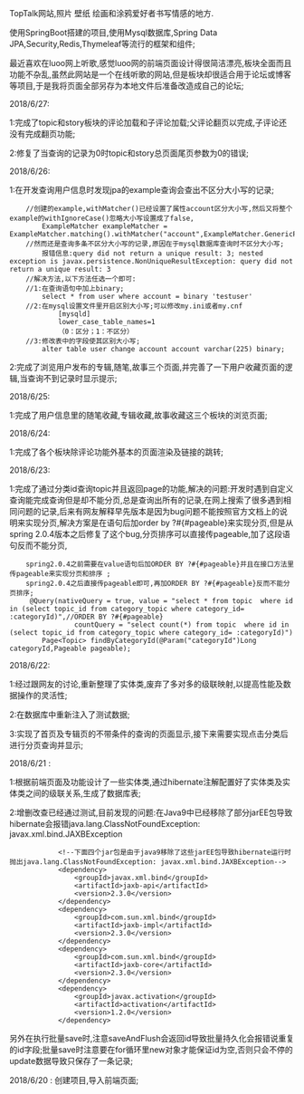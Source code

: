 TopTalk网站,照片 壁纸 绘画和涂鸦爱好者书写情感的地方.

使用SpringBoot搭建的项目,使用Mysql数据库,Spring Data JPA,Security,Redis,Thymeleaf等流行的框架和组件;

最近喜欢在luoo网上听歌,感觉luoo网的前端页面设计得很简洁漂亮,板块全面而且功能不杂乱,虽然此网站是一个在线听歌的网站,但是板块却很适合用于论坛或博客等项目,于是我将页面全部另存为本地文件后准备改造成自己的论坛;

2018/6/27:

1:完成了topic和story板块的评论加载和子评论加载;父评论翻页以完成,子评论还没有完成翻页功能;

2:修复了当查询的记录为0时topic和story总页面尾页参数为0的错误;

2018/6/26:

1:在开发查询用户信息时发现jpa的example查询会查出不区分大小写的记录;
        
        //创建的example,withMatcher()已经设置了属性account区分大小写,然后又将整个example的withIgnoreCase()忽略大小写设置成了false,
            ExampleMatcher exampleMatcher = ExampleMatcher.matching().withMatcher("account",ExampleMatcher.GenericPropertyMatchers.caseSensitive()).withIgnorePaths("id").withIgnoreCase(false);
        //然而还是查询多条不区分大小写的记录,原因在于mysql数据库查询时不区分大小写;
            报错信息:query did not return a unique result: 3; nested exception is javax.persistence.NonUniqueResultException: query did not return a unique result: 3
        //解决方法,以下方法任选一个即可:
        //1:在查询语句中加上binary;  
            select * from user where account = binary 'testuser'
        //2:在mysql设置文件里开启区别大小写;可以修改my.ini或者my.cnf 
                [mysqld] 
                lower_case_table_names=1 
                （0：区分；1：不区分）
        //3:修改表中的字段使其区别大小写;
            alter table user change account account varchar(225) binary;
  
2:完成了浏览用户发布的专辑,随笔,故事三个页面,并完善了一下用户收藏页面的逻辑,当查询不到记录时显示提示;     

2018/6/25:

1:完成了用户信息里的随笔收藏,专辑收藏,故事收藏这三个板块的浏览页面;

2018/6/24:

1:完成了各个板块除评论功能外基本的页面渲染及链接的跳转;

2018/6/23:

1:完成了通过分类id查询topic并且返回page<Topic>的功能,解决的问题:开发时遇到自定义查询能完成查询但是却不能分页,总是查询出所有的记录,在网上搜索了很多遇到相同问题的记录,后来有网友解释早先版本是因为bug问题不能按照官方文档上的说明来实现分页,解决方案是在语句后加order by ?#{#pageable}来实现分页,但是从spring 2.0.4版本之后修复了这个bug,分页排序可以直接传pageable,加了这段语句反而不能分页,
        
        spring2.0.4之前需要在value语句后加ORDER BY ?#{#pageable}并且在接口方法里传pageable来实现分页和排序 ;
        spring2.0.4之后直接传pageable即可,再加ORDER BY ?#{#pageable}反而不能分页排序;       
         @Query(nativeQuery = true, value = "select * from topic  where id in (select topic_id from category_topic where category_id= :categoryId)",//ORDER BY ?#{#pageable}
                    countQuery = "select count(*) from topic  where id in (select topic_id from category_topic where category_id= :categoryId)")
            Page<Topic> findByCategoryId(@Param("categoryId")Long categoryId,Pageable pageable);

2018/6/22:

1:经过跟网友的讨论,重新整理了实体类,废弃了多对多的级联映射,以提高性能及数据操作的灵活性;

2:在数据库中重新注入了测试数据;

3:实现了首页及专辑页的不带条件的查询的页面显示,接下来需要实现点击分类后进行分页查询并显示;

2018/6/21 : 

1:根据前端页面及功能设计了一些实体类,通过hibernate注解配置好了实体类及实体类之间的级联关系,生成了数据库表;

2:增删改查已经通过测试,目前发现的问题:在Java9中已经移除了部分jarEE包导致hibernate会报错java.lang.ClassNotFoundException: javax.xml.bind.JAXBException
       
                
                <!--下面四个jar包是由于java9移除了这些jarEE包导致hibernate运行时抛出java.lang.ClassNotFoundException: javax.xml.bind.JAXBException-->
                <dependency>
                    <groupId>javax.xml.bind</groupId>
                    <artifactId>jaxb-api</artifactId>
                    <version>2.3.0</version>
                </dependency>
                <dependency>
                    <groupId>com.sun.xml.bind</groupId>
                    <artifactId>jaxb-impl</artifactId>
                    <version>2.3.0</version>
                </dependency>
                <dependency>
                    <groupId>com.sun.xml.bind</groupId>
                    <artifactId>jaxb-core</artifactId>
                    <version>2.3.0</version>
                </dependency>
                <dependency>
                    <groupId>javax.activation</groupId>
                    <artifactId>activation</artifactId>
                    <version>1.2.0</version>
                </dependency>
另外在执行批量save时,注意saveAndFlush会返回id导致批量持久化会报错说重复的id字段;批量save时注意要在for循环里new对象才能保证id为空,否则只会不停的update数据导致只保存了一条记录;

2018/6/20 : 创建项目,导入前端页面;